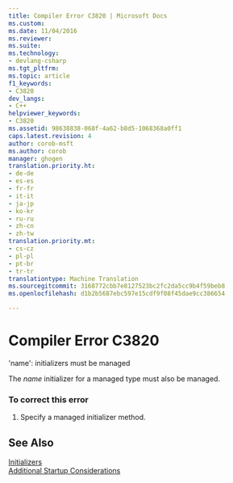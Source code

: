 ```yaml
---
title: Compiler Error C3820 | Microsoft Docs
ms.custom: 
ms.date: 11/04/2016
ms.reviewer: 
ms.suite: 
ms.technology:
- devlang-csharp
ms.tgt_pltfrm: 
ms.topic: article
f1_keywords:
- C3820
dev_langs:
- C++
helpviewer_keywords:
- C3820
ms.assetid: 98638838-068f-4a62-b8d5-1068368a0ff1
caps.latest.revision: 4
author: corob-msft
ms.author: corob
manager: ghogen
translation.priority.ht:
- de-de
- es-es
- fr-fr
- it-it
- ja-jp
- ko-kr
- ru-ru
- zh-cn
- zh-tw
translation.priority.mt:
- cs-cz
- pl-pl
- pt-br
- tr-tr
translationtype: Machine Translation
ms.sourcegitcommit: 3168772cbb7e8127523bc2fc2da5cc9b4f59beb8
ms.openlocfilehash: d1b2b5687ebc597e15cdf9f08f45dae9cc386654

---
```

# Compiler Error C3820
'name': initializers must be managed  
  
 The *name* initializer for a managed type must also be managed.  
  
### To correct this error  
  
1.  Specify a managed initializer method.  
  
## See Also  
 [Initializers](../../cpp/initializers.md)   
 [Additional Startup Considerations](../../cpp/additional-startup-considerations.md)


<!--HONumber=Jan17_HO1-->


